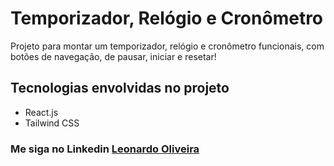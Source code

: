 # Temporizador, Relógio e Cronômetro

Projeto para montar um temporizador, relógio e cronômetro funcionais, com botões de navegação, de pausar, iniciar e resetar!

## Tecnologias envolvidas no projeto

* React.js
* Tailwind CSS

### Me siga no Linkedin [Leonardo Oliveira](https://www.linkedin.com/in/leonardono/)
